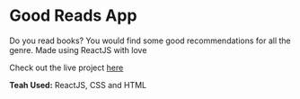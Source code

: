 # Good Reads App

Do you read books? You would find some good recommendations for all the genre. Made using ReactJS with love

Check out the live project [here](https://tejansingh-goodreads.netlify.app/)

**Teah Used:** ReactJS, CSS and HTML 
